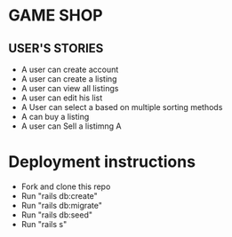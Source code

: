 

# GAME SHOP 






## USER'S STORIES

* A user can create account
* A user can create a listing
* A user can view all listings
* A user can edit his list
* A User can select a  based on multiple sorting methods 
* A can buy a listing 
* A user can Sell a listimng 
A



# Deployment instructions

* Fork and clone this repo
* Run "rails db:create"
* Run "rails db:migrate"
*  Run "rails db:seed"
* Run "rails s"

